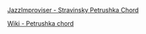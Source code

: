 [JazzImproviser - Stravinsky Petrushka Chord](https://jazzimproviser.com/2022/10/11/stravinsky-petrushka-chord/#)

[Wiki - Petrushka chord](https://en.wikipedia.org/wiki/Petrushka_chord)
